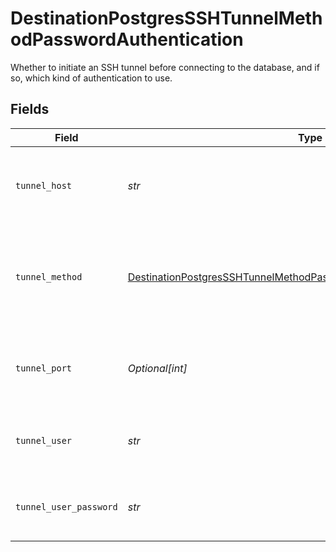 # DestinationPostgresSSHTunnelMethodPasswordAuthentication

Whether to initiate an SSH tunnel before connecting to the database, and if so, which kind of authentication to use.


## Fields

| Field                                                                                                                                                               | Type                                                                                                                                                                | Required                                                                                                                                                            | Description                                                                                                                                                         | Example                                                                                                                                                             |
| ------------------------------------------------------------------------------------------------------------------------------------------------------------------- | ------------------------------------------------------------------------------------------------------------------------------------------------------------------- | ------------------------------------------------------------------------------------------------------------------------------------------------------------------- | ------------------------------------------------------------------------------------------------------------------------------------------------------------------- | ------------------------------------------------------------------------------------------------------------------------------------------------------------------- |
| `tunnel_host`                                                                                                                                                       | *str*                                                                                                                                                               | :heavy_check_mark:                                                                                                                                                  | Hostname of the jump server host that allows inbound ssh tunnel.                                                                                                    |                                                                                                                                                                     |
| `tunnel_method`                                                                                                                                                     | [DestinationPostgresSSHTunnelMethodPasswordAuthenticationTunnelMethod](../../models/shared/destinationpostgressshtunnelmethodpasswordauthenticationtunnelmethod.md) | :heavy_check_mark:                                                                                                                                                  | Connect through a jump server tunnel host using username and password authentication                                                                                |                                                                                                                                                                     |
| `tunnel_port`                                                                                                                                                       | *Optional[int]*                                                                                                                                                     | :heavy_minus_sign:                                                                                                                                                  | Port on the proxy/jump server that accepts inbound ssh connections.                                                                                                 | 22                                                                                                                                                                  |
| `tunnel_user`                                                                                                                                                       | *str*                                                                                                                                                               | :heavy_check_mark:                                                                                                                                                  | OS-level username for logging into the jump server host                                                                                                             |                                                                                                                                                                     |
| `tunnel_user_password`                                                                                                                                              | *str*                                                                                                                                                               | :heavy_check_mark:                                                                                                                                                  | OS-level password for logging into the jump server host                                                                                                             |                                                                                                                                                                     |